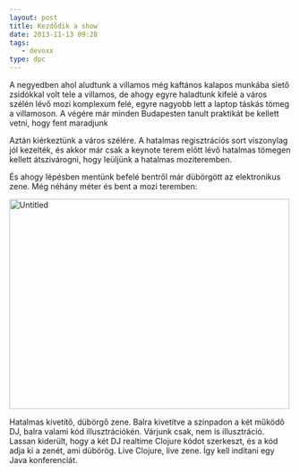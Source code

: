 ```yaml
---
layout: post
title: Kezdődik a show
date: 2013-11-13 09:28
tags:
   - devoxx 
type: dpc
---
```

A negyedben ahol aludtunk a villamos még kaftános kalapos munkába siető zsidókkal volt tele a villamos, de ahogy egyre haladtunk kifelé a város szélén lévő mozi komplexum felé, egyre nagyobb lett a laptop táskás tömeg a villamoson. A végére már minden Budapesten tanult praktikát be kellett vetni, hogy fent maradjunk

Aztán kiérkeztünk a város szélére. A hatalmas regisztrációs sort viszonylag jól kezelték, és akkor már csak a keynote terem előtt lévő hatalmas tömegen kellett átszivárogni, hogy leüljünk a hatalmas moziteremben.

És ahogy lépésben mentünk befelé bentről már dübörgött az elektronikus zene. Még néhány méter és bent a mozi teremben:

<a href="http://www.flickr.com/photos/108542198@N03/10834156114/" title="Untitled by dpcconsultingltd, on Flickr"><img src="http://farm4.staticflickr.com/3776/10834156114_618773eb0d.jpg" width="500" height="375" alt="Untitled"></a>

Hatalmas kivetítő, dübörgő zene. Balra kivetítve a színpadon a két működő DJ, balra valami kód illusztrációkén. Várjunk csak, nem is illusztráció. Lassan kiderült, hogy a két DJ realtime Clojure kódot szerkeszt, és a kód adja ki a zenét, ami dübörög. Live Clojure, live zene. Így kell indítani egy Java konferenciát.

